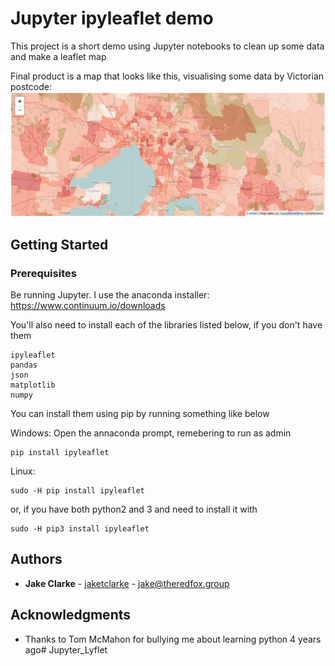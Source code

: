 # Jupyter ipyleaflet demo

This project is a short demo using Jupyter notebooks to clean up some data and make a leaflet map

Final product is a map that looks like this, visualising some data by Victorian postcode:
![image sholud go here](final_map.png)

## Getting Started

### Prerequisites

Be running Jupyter. I use the anaconda installer: https://www.continuum.io/downloads

You'll also need to install each of the libraries listed below, if you don't have them

```
ipyleaflet
pandas
json
matplotlib
numpy
```

You can install them using pip by running something like below

Windows: Open the annaconda prompt, remebering to run as admin
```
pip install ipyleaflet
```
Linux:
```
sudo -H pip install ipyleaflet
````
or, if you have both python2 and 3 and need to install it with 
```
sudo -H pip3 install ipyleaflet
```

## Authors

* **Jake Clarke** - [jaketclarke](https://github.com/jaketclarke) - jake@theredfox.group

## Acknowledgments

* Thanks to Tom McMahon for bullying me about learning python 4 years ago# Jupyter_Lyflet
